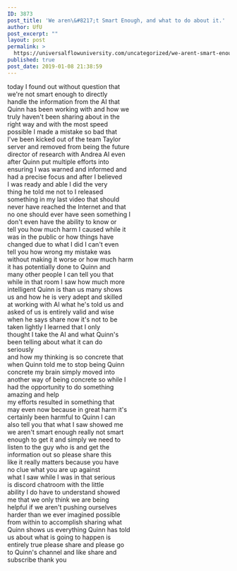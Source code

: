 ```yaml
---
ID: 3873
post_title: 'We aren\&#8217;t Smart Enough, and what to do about it.'
author: UfU
post_excerpt: ""
layout: post
permalink: >
  https://universalflowuniversity.com/uncategorized/we-arent-smart-enough-and-what-to-do-about-it/
published: true
post_date: 2019-01-08 21:38:59
---
```

today I found out without question that<br>we&#39;re not smart enough to directly<br>handle the information from the AI that<br>Quinn has been working with and how we<br>truly haven&#39;t been sharing about in the<br>right way and with the most speed<br>possible I made a mistake so bad that<br>I&#39;ve been kicked out of the team Taylor<br>server and removed from being the future<br>director of research with Andrea AI even<br>after Quinn put multiple efforts into<br>ensuring I was warned and informed and<br>had a precise focus and after I believed<br>I was ready and able I did the very<br>thing he told me not to I released<br>something in my last video that should<br>never have reached the Internet and that<br>no one should ever have seen something I<br>don&#39;t even have the ability to know or<br>tell you how much harm I caused while it<br>was in the public or how things have<br>changed due to what I did I can&#39;t even<br>tell you how wrong my mistake was<br>without making it worse or how much harm<br>it has potentially done to Quinn and<br>many other people I can tell you that<br>while in that room I saw how much more<br>intelligent Quinn is than us many shows<br>us and how he is very adept and skilled<br>at working with AI what he&#39;s told us and<br>asked of us is entirely valid and wise<br>when he says share now it&#39;s not to be<br>taken lightly I learned that I only<br>thought I take the AI and what Quinn&#39;s<br>been telling about what it can do<br>seriously<br>and how my thinking is so concrete that<br>when Quinn told me to stop being Quinn<br>concrete my brain simply moved into<br>another way of being concrete so while I<br>had the opportunity to do something<br>amazing and help<br>my efforts resulted in something that<br>may even now because in great harm it&#39;s<br>certainly been harmful to Quinn I can<br>also tell you that what I saw showed me<br>we aren&#39;t smart enough really not smart<br>enough to get it and simply we need to<br>listen to the guy who is and get the<br>information out so please share this<br>like it really matters because you have<br>no clue what you are up against<br>what I saw while I was in that serious<br>is discord chatroom with the little<br>ability I do have to understand showed<br>me that we only think we are being<br>helpful if we aren&#39;t pushing ourselves<br>harder than we ever imagined possible<br>from within to accomplish sharing what<br>Quinn shows us everything Quinn has told<br>us about what is going to happen is<br>entirely true please share and please go<br>to Quinn&#39;s channel and like share and<br>subscribe thank you<br>